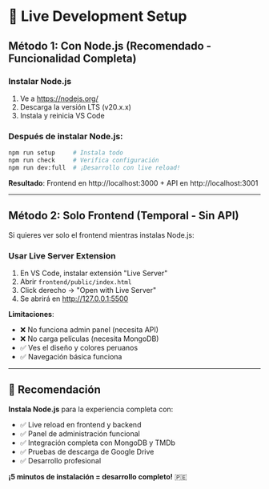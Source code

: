 # 🚀 Live Development Setup

## Método 1: Con Node.js (Recomendado - Funcionalidad Completa)

### Instalar Node.js

1. Ve a https://nodejs.org/
2. Descarga la versión LTS (v20.x.x)
3. Instala y reinicia VS Code

### Después de instalar Node.js:

```bash
npm run setup     # Instala todo
npm run check     # Verifica configuración
npm run dev:full  # ¡Desarrollo con live reload!
```

**Resultado**: Frontend en http://localhost:3000 + API en http://localhost:3001

---

## Método 2: Solo Frontend (Temporal - Sin API)

Si quieres ver solo el frontend mientras instalas Node.js:

### Usar Live Server Extension

1. En VS Code, instalar extensión "Live Server"
2. Abrir `frontend/public/index.html`
3. Click derecho → "Open with Live Server"
4. Se abrirá en http://127.0.0.1:5500

**Limitaciones**:

- ❌ No funciona admin panel (necesita API)
- ❌ No carga películas (necesita MongoDB)
- ✅ Ves el diseño y colores peruanos
- ✅ Navegación básica funciona

---

## 🎯 Recomendación

**Instala Node.js** para la experiencia completa con:

- ✅ Live reload en frontend y backend
- ✅ Panel de administración funcional
- ✅ Integración completa con MongoDB y TMDb
- ✅ Pruebas de descarga de Google Drive
- ✅ Desarrollo profesional

**¡5 minutos de instalación = desarrollo completo!** 🇵🇪

